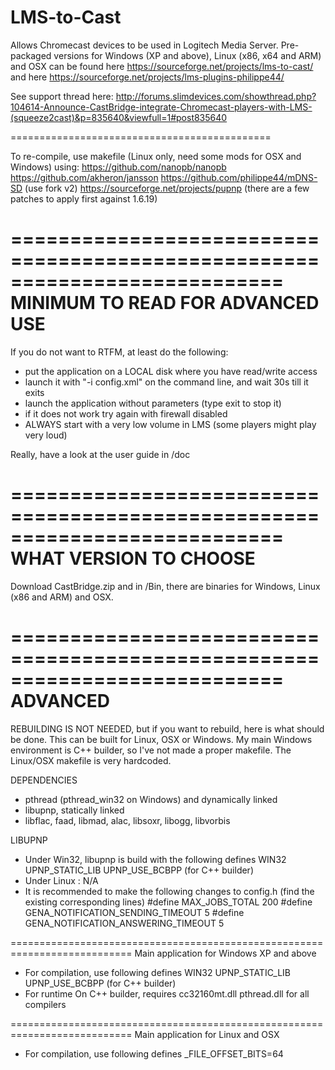 # LMS-to-Cast

Allows Chromecast devices to be used in Logitech Media Server.
Pre-packaged versions for Windows (XP and above), Linux (x86, x64 and ARM) and OSX can be found here https://sourceforge.net/projects/lms-to-cast/ and here https://sourceforge.net/projects/lms-plugins-philippe44/

See support thread here: http://forums.slimdevices.com/showthread.php?104614-Announce-CastBridge-integrate-Chromecast-players-with-LMS-(squeeze2cast)&p=835640&viewfull=1#post835640

=============================================

To re-compile, use makefile (Linux only, need some mods for OSX and Windows) using:
https://github.com/nanopb/nanopb
https://github.com/akheron/jansson
https://github.com/philippe44/mDNS-SD (use fork v2)
https://sourceforge.net/projects/pupnp (there are a few patches to apply first against 1.6.19)

===========================================================================
MINIMUM TO READ FOR ADVANCED USE
===========================================================================
If you do not want to RTFM, at least do the following:
- put the application on a LOCAL disk where you have read/write access
- launch it with "-i config.xml" on the command line, and wait 30s till it exits
- launch the application without parameters (type exit to stop it)
- if it does not work try again with firewall disabled 
- ALWAYS start with a very low volume in LMS (some players might play very loud)

Really, have a look at the user guide in /doc

===========================================================================
WHAT VERSION TO CHOOSE
===========================================================================
Download CastBridge.zip and in /Bin, there are binaries for Windows, Linux 
(x86 and ARM) and OSX. 

===========================================================================
ADVANCED
===========================================================================
REBUILDING IS NOT NEEDED, but if you want to rebuild, here is what should be 
done. This can be built for Linux, OSX or Windows. My main Windows environment 
is C++ builder, so I've not made a proper makefile. The Linux/OSX makefile is
very hardcoded.

DEPENDENCIES
 - pthread (pthread_win32 on Windows) and dynamically linked
 - libupnp, statically linked
 - libflac, faad, libmad, alac, libsoxr, libogg, libvorbis
 
LIBUPNP
 - Under Win32, libupnp is build with the following defines
        WIN32
        UPNP_STATIC_LIB
        UPNP_USE_BCBPP (for C++ builder)
- Under Linux : N/A
- It is recommended to make the following changes to config.h (find the 
existing corresponding lines)
	#define MAX_JOBS_TOTAL 200 
	#define GENA_NOTIFICATION_SENDING_TIMEOUT 5
	#define GENA_NOTIFICATION_ANSWERING_TIMEOUT 5

===========================================================================
Main application for Windows XP and above
 - For compilation, use following defines
        WIN32
        UPNP_STATIC_LIB
        UPNP_USE_BCBPP (for C++ builder)
  - For runtime
        On C++ builder, requires cc32160mt.dll
        pthread.dll for all compilers

===========================================================================
Main application for Linux and OSX
 - For compilation, use following defines
        _FILE_OFFSET_BITS=64
 


